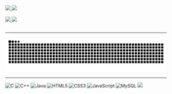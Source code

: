 <div class="stats" >
  <a href="https://github.com/henrykhsa/">
  <img height=190 src="https://github-readme-stats.vercel.app/api?username=henrykhsa&hide_border=true&theme=dark" />
  </a>
  <a href="https://github.com/henrykhsa/">
  <img height=190 src="https://github-readme-stats.vercel.app/api/top-langs/?username=henrykhsa&layout=compact&hide_border=true&theme=dark" />
  </a>
</div>
<br>
<div>
  <a href="https://github.com/henrykhsa/super_trunfo/">
  <img height=115 src="https://github-readme-stats.vercel.app/api/pin/?username=henrykhsa&repo=super_trunfo&show_owner=true&theme=dark" />
  </a>
  <a href="https://github.com/henrykhsa/Lau/">
  <img height=115 src="https://github-readme-stats.vercel.app/api/pin/?username=henrykhsa&repo=Lau&show_owner=true&theme=dark" />
  </a>
</div> 
<br> 
<hr>
<picture>
  <source media="(prefers-color-scheme: dark)" srcset="https://raw.githubusercontent.com/henrykhsa/henrykhsa/output/github-contribution-grid-snake-dark.svg">
  <source media="(prefers-color-scheme: light)" srcset="https://raw.githubusercontent.com/henrykhsa/henrykhsa/output/github-contribution-grid-snake.svg">
  <img alt="github contribution grid snake animation" src="https://raw.githubusercontent.com/henrykhsa/henrykhsa/output/github-contribution-grid-snake.svg">
</picture> 
<br>
<hr>
<div>
  <img height=50 alt="C" src="https://cdn.jsdelivr.net/gh/devicons/devicon@latest/icons/c/c-plain.svg" />
  <img height=50 alt="C++" src="https://cdn.jsdelivr.net/gh/devicons/devicon@latest/icons/cplusplus/cplusplus-plain.svg" />
  <img height=50 alt="Java" src="https://cdn.jsdelivr.net/gh/devicons/devicon@latest/icons/java/java-plain.svg"/>
  <img height=50 alt="HTML5"src="https://cdn.jsdelivr.net/gh/devicons/devicon@latest/icons/html5/html5-plain-wordmark.svg" />
  <img height=50 alt="CSS3" src="https://cdn.jsdelivr.net/gh/devicons/devicon@latest/icons/css3/css3-plain-wordmark.svg" />            
  <img height=50 alt="JavaScript" src="https://cdn.jsdelivr.net/gh/devicons/devicon@latest/icons/javascript/javascript-original.svg" />
  <img height=50 alt="MySQL" src="https://cdn.jsdelivr.net/gh/devicons/devicon@latest/icons/mysql/mysql-plain-wordmark.svg" />
  <img height=50 src="https://cdn.jsdelivr.net/gh/devicons/devicon@latest/icons/amazonwebservices/amazonwebservices-original-wordmark.svg" />
</div><br>